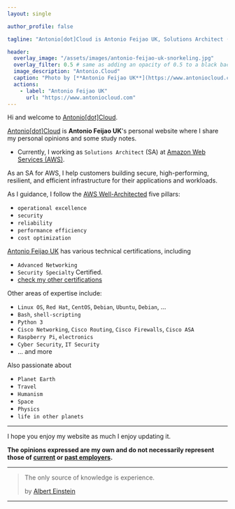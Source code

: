 ```yaml
---
layout: single

author_profile: false

tagline: "Antonio[dot]Cloud is Antonio Feijao UK, Solutions Architect (SA) at Amazon Web Services (AWS) with Advanced Networking and Security Specialty certifications"

header:
  overlay_image: "/assets/images/antonio-feijao-uk-snorkeling.jpg"
  overlay_filter: 0.5 # same as adding an opacity of 0.5 to a black background
  image_description: "Antonio.Cloud"
  caption: "Photo by [**Antonio Feijao UK**](https://www.antoniocloud.com), snorkeling in Mexican waters."
  actions:
    - label: "Antonio Feijao UK"
      url: "https://www.antoniocloud.com"
---
```


Hi and welcome to [Antonio[dot]Cloud](https://Antonio.Cloud).

[Antonio[dot]Cloud](https://Antonio.Cloud) is **Antonio Feijao UK**'s personal website where I share my personal opinions and some study notes.

- Currently, I working as `Solutions Architect` (SA) at [Amazon Web Services (AWS)](https://aws.amazon.com).

As an SA for AWS, I help customers building secure, high-performing, resilient, and efficient infrastructure for their applications and workloads.

As I guidance, I follow the [AWS Well-Architected](https://aws.amazon.com/architecture/well-architected/) five pillars:

- `operational excellence`
- `security`
- `reliability`
- `performance efficiency`
- `cost optimization`

[Antonio Feijao UK](https://Antonio.Cloud) has various technical certifications, including

- `Advanced Networking`
- `Security Specialty` Certified.
- [check my other certifications](https://antonio.cloud/certifications/)


Other areas of expertise include:

- `Linux OS`, `Red Hat`, `CentOS`, `Debian`, `Ubuntu`, `Debian`, ...
- `Bash`, `shell-scripting`
- `Python 3`
- `Cisco Networking`, `Cisco Routing`, `Cisco Firewalls`, `Cisco ASA`
- `Raspberry Pi`, `electronics`
- `Cyber Security`, `IT Security`
- ... and more

Also passionate about

- `Planet Earth`
- `Travel`
- `Humanism`
- `Space`
- `Physics`
- `life in other planets`

---

I hope you enjoy my website as much I enjoy updating it.

**The opinions expressed are my own and do not necessarily represent those of [current](https://aws.amazon.com) or [past employers](https://www.linkedin.com/in/antoniofeijaouk/).**

---

> The only source of knowledge is experience.
> 
> by [Albert Einstein](https://en.wikipedia.org/wiki/Albert_Einstein)
>

---
